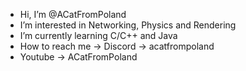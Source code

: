 - Hi, I’m @ACatFromPoland
- I’m interested in Networking, Physics and Rendering
- I’m currently learning C/C++ and Java
- How to reach me -> Discord ->  acatfrompoland
- Youtube -> ACatFromPoland
